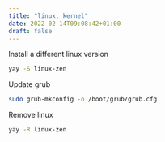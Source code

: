 ```yaml
---
title: "linux, kernel"
date: 2022-02-14T09:08:42+01:00
draft: false
---
```


Install a different linux version

```bash
yay -S linux-zen
```

Update grub

```bash
sudo grub-mkconfig -o /boot/grub/grub.cfg
```

Remove linux

```bash
yay -R linux-zen
```

